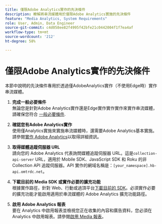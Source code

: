 ```yaml
---
title: 僅限Adobe Analytics實作的先決條件
description: 瞭解將串流媒體用於僅限Adobe Analytics實施的先決條件
feature: "Media Analytics, System Requirements"
role: User, Admin, Data Engineer
source-git-commit: c4d058ee82f4995f42bfe21c0442004f1f7ea4af
workflow-type: tm+mt
source-wordcount: '212'
ht-degree: 58%

---
```


# 僅限Adobe Analytics實作的先決條件

本節中說明的先決條件專用於透過僅AdobeAnalytics實作（不使用Edge時）實作串流媒體。

1. **完成一般必要條件**<br>
無論您是針對Adobe Analytics實作還是Edge實作實作實作來實作串流媒體，請確保您符合 [一般必要條件](/help/getting-started/prereqs.md).

1. **確認您有Adobe Analytics實作**<br>
使用僅Analytics實施來實施串流媒體時，還需要Adobe Analytics基本實施。 請參閱[實作 Adobe Analytics](https://experienceleague.adobe.com/docs/analytics/implementation/home.html?lang=zh-Hant)以取得詳細資訊。

1. **取得媒體追蹤伺服器 URL**<br>
請向您的 Adobe Analytics 代表詢問媒體追蹤伺服器 URL。這是`collection-api-server` URL，適用於 Mobile SDK、JavaScript SDK 和 Roku 的非 Collection API 追蹤伺服器。API 實作的網域名稱是：`[your_namespace].hb-api.omtrdc.net`。

1. **下載目前的 Media SDK 或實作必要的擴充功能**<br>
根據實作路徑，針對 Web、行動或過頂平台[下載目前的 SDK](/help/getting-started/download-sdks.md)。必須實作必要的擴充功能才能啟用適用於串流媒體的 Adobe Analytics 擴充功能路徑。

1. **啟用 Adobe Analytics 報表**<br>
要在 Analytics 中啟用報表並檢視您正在收集的內容和廣告資料，您必須在 Analytics 中啟用報表。請參閱[啟用 Media 報表](/help/reporting/media-reports-enable.md)。
